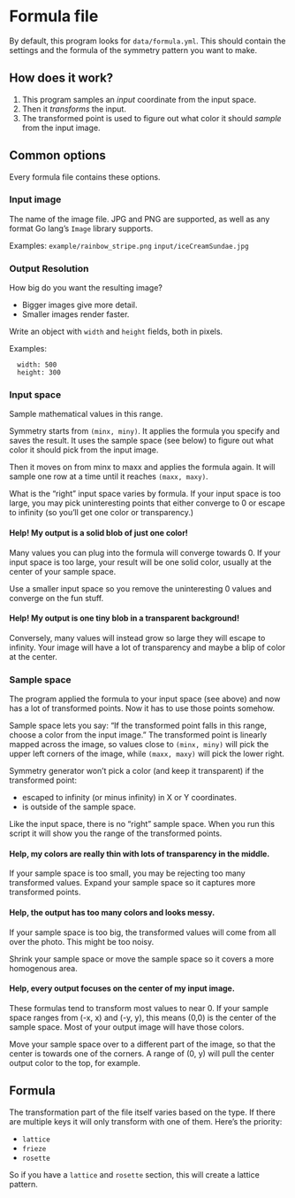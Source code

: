 # Formula file
By default, this program looks for `data/formula.yml`. This should contain the settings and the formula of the symmetry pattern you want to make.

## How does it work?
1. This program samples an *input* coordinate from the input space.
2. Then it *transforms* the input.
3. The transformed point is used to figure out what color it should *sample* from the input image.

## Common options
Every formula file contains these options.

### Input image
The name of the image file. JPG and PNG are supported, as well as any format Go lang’s `Image` library supports.

Examples:
`example/rainbow_stripe.png`
`input/iceCreamSundae.jpg`

### Output Resolution
How big do you want the resulting image?
- Bigger images give more detail.
- Smaller images render faster.

Write an object with `width` and `height` fields, both in pixels.

Examples:
```output_size:
  width: 500
  height: 300
```

### Input space
Sample mathematical values in this range.

Symmetry starts from `(minx, miny)`.
It applies the formula you specify and saves the result.
It uses the sample space (see below) to figure out what color it should pick from the input image.

Then it moves on from minx to maxx and applies the formula again. It will sample one row at a time until it reaches `(maxx, maxy)`.

What is the “right” input space varies by formula. If your input space is too large, you may pick uninteresting points that either converge to 0 or escape to infinity (so you’ll get one color or transparency.)

#### Help! My output is a solid blob of just one color!
Many values you can plug into the formula will converge towards 0. If your input space is too large, your result will be one solid color, usually at the center of your sample space.

Use a smaller input space so you remove the uninteresting 0 values and converge on the fun stuff.

#### Help! My output is one tiny blob in a transparent background!

Conversely, many values will instead grow so large they will escape to infinity. Your image will have a lot of transparency and maybe a blip of color at the center.

### Sample space
The program applied the formula to your input space (see above) and now has a lot of transformed points. Now it has to use those points somehow.

Sample space lets you say: “If the transformed point falls in this range, choose a color from the input image.” The transformed point is linearly mapped across the image, so values close to `(minx, miny)` will pick the upper left corners of the image, while `(maxx, maxy)` will pick the lower right.

Symmetry generator won’t pick a color (and keep it transparent) if the transformed point:
- escaped to infinity (or minus infinity) in X or Y coordinates.
- is outside of the sample space.

Like the input space, there is no “right” sample space. When you run this script it will show you the range of the transformed points.

#### Help, my colors are really thin with lots of transparency in the middle.

If your sample space is too small, you may be rejecting too many transformed values. Expand your sample space so it captures more transformed points.

#### Help, the output has too many colors and looks messy.
If your sample space is too big, the transformed values will come from all over the photo. This might be too noisy.

Shrink your sample space or move the sample space so it covers a more homogenous area.

#### Help, every output focuses on the center of my input image.
These formulas tend to transform most values to near 0. If your sample space ranges from (-x, x) and (-y, y), this means (0,0) is the center of the sample space. Most of your output image will have those colors.

Move your sample space over to a different part of the image, so that the center is towards one of the corners. A range of (0, y) will pull the center output color to the top, for example.

## Formula
The transformation part of the file itself varies based on the type. If there are multiple keys it will only transform with one of them. Here’s the priority:

- `lattice`
- `frieze`
- `rosette`

So if you have a `lattice` and `rosette` section, this will create a lattice pattern.